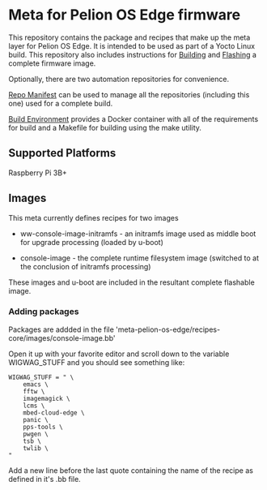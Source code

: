 # Meta for Pelion OS Edge firmware

This repository contains the package and recipes that make up the meta layer for Pelion OS Edge.  It is intended to be used as part of a Yocto Linux build.
This repository also includes instructions for [Building](https://github.com/armpelionedge/meta-pelion-os-edge/blob/master/BUILD.md) and [Flashing](https://github.com/armpelionedge/meta-pelion-os-edge/blob/master/FLASH.md) a complete firmware image.

Optionally, there are two automation repositories for convenience.

[Repo Manifest](https://github.com/armpelionedge/manifest-pelion-os-edge) can be used to manage all the repositories (including this one) used for a complete build.

[Build Environment](https://github.com/armpelionedge/build-pelion-os-edge) provides a Docker container with all of the requirements for build and a Makefile for building using the make utility.


## Supported Platforms
Raspberry Pi 3B+

## Images
This meta currently defines recipes for two images

* ww-console-image-initramfs - an initramfs image used as middle boot for upgrade processing (loaded by u-boot)

* console-image - the complete runtime filesystem image (switched to at the conclusion of initramfs processing)

These images and u-boot are included in the resultant complete flashable image.



### Adding packages
Packages are addded in the file 'meta-pelion-os-edge/recipes-core/images/console-image.bb'

Open it up with your favorite editor and scroll down to the variable WIGWAG_STUFF and you should see something like:

```
WIGWAG_STUFF = " \
    emacs \
    fftw \
    imagemagick \
    lcms \
    mbed-cloud-edge \
    panic \
    pps-tools \
    pwgen \
    tsb \
    twlib \
"
```

Add a new line before the last quote containing the name of the recipe as defined in it's <recipe>.bb file.
